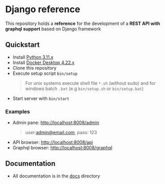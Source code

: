 # Django reference

This repository holds a **reference** for the development of a **REST API with graphql support** based on Django framework

## Quickstart

-   Install [Python 3.11.x](https://www.python.org/downloads/)
-   Install [Docker Desktop 4.22.x](https://docs.docker.com/desktop/)
-   Clone this repository
-   Execute setup script `bin/setup`
    >  For unix systems execute shell file `*.sh` (without sudo) and for windows batch `.bat` (e.g `bin/setup.sh` or `bin/setup.bat`)
-   Start server with `bin/start`

### Examples

-   Admin pane: [http://localhost:8008/admin](http://localhost:8008/admin)
    >   user:admin@email.com, pass: 123
-   API browser: [http://localhost:8008/api](http://localhost:8008/api)
-   Graphql browser: [http://localhost:8008/graphql](http://localhost:8008/graphql)

## Documentation

-   All documentation is in the [docs](./seed/docs/010_general.md) directory